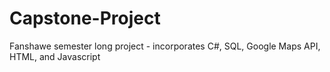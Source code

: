 # Capstone-Project
Fanshawe semester long project - incorporates C#, SQL, Google Maps API, HTML, and Javascript
